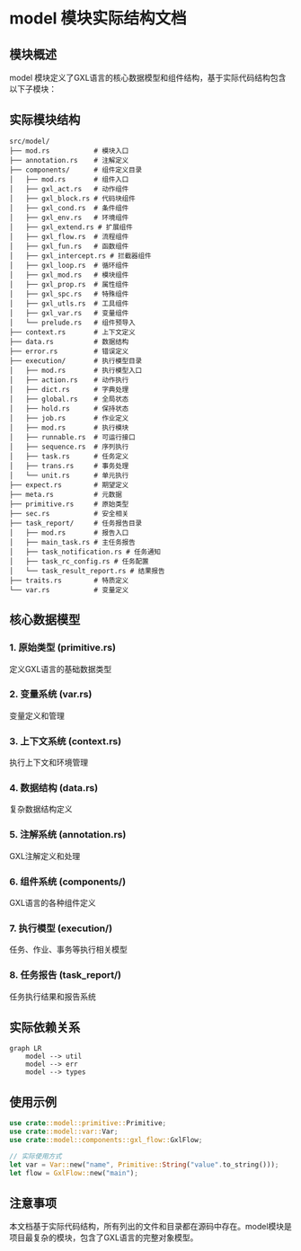 # model 模块实际结构文档

## 模块概述

model 模块定义了GXL语言的核心数据模型和组件结构，基于实际代码结构包含以下子模块：

## 实际模块结构

```
src/model/
├── mod.rs           # 模块入口
├── annotation.rs    # 注解定义
├── components/      # 组件定义目录
│   ├── mod.rs       # 组件入口
│   ├── gxl_act.rs   # 动作组件
│   ├── gxl_block.rs # 代码块组件
│   ├── gxl_cond.rs  # 条件组件
│   ├── gxl_env.rs   # 环境组件
│   ├── gxl_extend.rs # 扩展组件
│   ├── gxl_flow.rs  # 流程组件
│   ├── gxl_fun.rs   # 函数组件
│   ├── gxl_intercept.rs # 拦截器组件
│   ├── gxl_loop.rs  # 循环组件
│   ├── gxl_mod.rs   # 模块组件
│   ├── gxl_prop.rs  # 属性组件
│   ├── gxl_spc.rs   # 特殊组件
│   ├── gxl_utls.rs  # 工具组件
│   ├── gxl_var.rs   # 变量组件
│   └── prelude.rs   # 组件预导入
├── context.rs       # 上下文定义
├── data.rs          # 数据结构
├── error.rs         # 错误定义
├── execution/       # 执行模型目录
│   ├── mod.rs       # 执行模型入口
│   ├── action.rs    # 动作执行
│   ├── dict.rs      # 字典处理
│   ├── global.rs    # 全局状态
│   ├── hold.rs      # 保持状态
│   ├── job.rs       # 作业定义
│   ├── mod.rs       # 执行模块
│   ├── runnable.rs  # 可运行接口
│   ├── sequence.rs  # 序列执行
│   ├── task.rs      # 任务定义
│   ├── trans.rs     # 事务处理
│   └── unit.rs      # 单元执行
├── expect.rs        # 期望定义
├── meta.rs          # 元数据
├── primitive.rs     # 原始类型
├── sec.rs           # 安全相关
├── task_report/     # 任务报告目录
│   ├── mod.rs       # 报告入口
│   ├── main_task.rs # 主任务报告
│   ├── task_notification.rs # 任务通知
│   ├── task_rc_config.rs # 任务配置
│   └── task_result_report.rs # 结果报告
├── traits.rs        # 特质定义
└── var.rs           # 变量定义
```

## 核心数据模型

### 1. 原始类型 (primitive.rs)
定义GXL语言的基础数据类型

### 2. 变量系统 (var.rs)
变量定义和管理

### 3. 上下文系统 (context.rs)
执行上下文和环境管理

### 4. 数据结构 (data.rs)
复杂数据结构定义

### 5. 注解系统 (annotation.rs)
GXL注解定义和处理

### 6. 组件系统 (components/)
GXL语言的各种组件定义

### 7. 执行模型 (execution/)
任务、作业、事务等执行相关模型

### 8. 任务报告 (task_report/)
任务执行结果和报告系统

## 实际依赖关系

```mermaid
graph LR
    model --> util
    model --> err
    model --> types
```

## 使用示例

```rust
use crate::model::primitive::Primitive;
use crate::model::var::Var;
use crate::model::components::gxl_flow::GxlFlow;

// 实际使用方式
let var = Var::new("name", Primitive::String("value".to_string()));
let flow = GxlFlow::new("main");
```

## 注意事项

本文档基于实际代码结构，所有列出的文件和目录都在源码中存在。model模块是项目最复杂的模块，包含了GXL语言的完整对象模型。